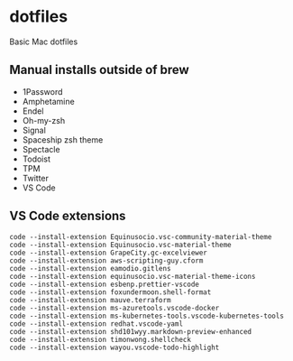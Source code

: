 # dotfiles
Basic Mac dotfiles

## Manual installs outside of brew
* 1Password
* Amphetamine
* Endel
* Oh-my-zsh
* Signal
* Spaceship zsh theme
* Spectacle
* Todoist
* TPM
* Twitter
* VS Code

## VS Code extensions
```console
code --install-extension Equinusocio.vsc-community-material-theme
code --install-extension Equinusocio.vsc-material-theme
code --install-extension GrapeCity.gc-excelviewer
code --install-extension aws-scripting-guy.cform
code --install-extension eamodio.gitlens
code --install-extension equinusocio.vsc-material-theme-icons
code --install-extension esbenp.prettier-vscode
code --install-extension foxundermoon.shell-format
code --install-extension mauve.terraform
code --install-extension ms-azuretools.vscode-docker
code --install-extension ms-kubernetes-tools.vscode-kubernetes-tools
code --install-extension redhat.vscode-yaml
code --install-extension shd101wyy.markdown-preview-enhanced
code --install-extension timonwong.shellcheck
code --install-extension wayou.vscode-todo-highlight
```